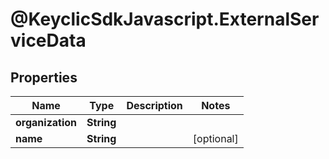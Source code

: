 # @KeyclicSdkJavascript.ExternalServiceData

## Properties
Name | Type | Description | Notes
------------ | ------------- | ------------- | -------------
**organization** | **String** |  | 
**name** | **String** |  | [optional] 


